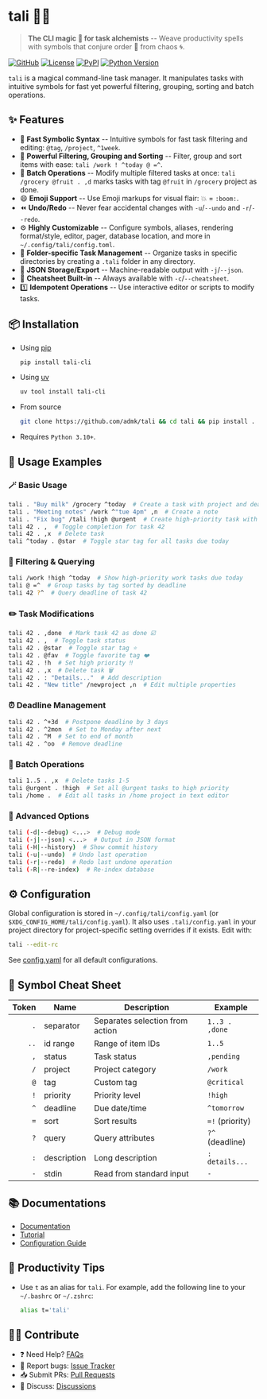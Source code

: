 # tali 🧙‍♂️

> **The CLI magic 🔮 for task alchemists** --
> Weave productivity spells with symbols
> that conjure order 📓 from chaos 🌀.

[![GitHub](https://img.shields.io/badge/Repo-GitHub-blue)](https://github.com/admk/tali)
[![License](https://img.shields.io/badge/License-MIT-green)](LICENSE)
[![PyPI](https://img.shields.io/pypi/v/tali-cli)](https://pypi.org/project/tali-cli/)
[![Python Version](https://img.shields.io/badge/Python-3.10+-blue)](https://www.python.org/)
<!-- [![Action Status](https://github.com/admk/tali/actions/workflows/ci.yml/badge.svg)](https://github.com/astral-sh/uv/actions) -->

`tali` is a magical command-line task manager.
It manipulates tasks with intuitive symbols
for fast yet powerful filtering, grouping, sorting and batch operations.

## ✨ Features

- 🚀 **Fast Symbolic Syntax** --
  Intuitive symbols for fast task filtering and editing:
  `@tag`, `/project`, `^1week`.
- 🔎 **Powerful Filtering, Grouping and Sorting** --
  Filter, group and sort items with ease: `tali /work ! ^today @ =^`.
- 📒 **Batch Operations** --
  Modify multiple filtered tasks at once:
  `tali /grocery @fruit . ,d`
  marks tasks with tag `@fruit` in `/grocery` project as done.
- 😄 **Emoji Support** --
  Use Emoji markups for visual flair: 💥 = `:boom:`.
- ⏪ **Undo/Redo** --
  Never fear accidental changes
  with `-u`/`--undo` and `-r`/`--redo`.
- ⚙️ **Highly Customizable** --
  Configure symbols, aliases, rendering format/style, editor, pager,
  database location, and more
  in `~/.config/tali/config.toml`.
- 📁 **Folder-specific Task Management** --
  Organize tasks in specific directories
  by creating a `.tali` folder in any directory.
- 📇 **JSON Storage/Export** --
  Machine-readable output with `-j`/`--json`.
- 📜 **Cheatsheet Built-in** --
  Always available with `-c`/`--cheatsheet`.
- 1️⃣ **Idempotent Operations** --
  Use interactive editor or scripts to modify tasks.

## 📦 Installation

- Using [pip](https://pypi.org/project/pip/)
  ```bash
  pip install tali-cli
  ```

- Using [uv](https://github.com/astral-sh/uv)
  ```bash
  uv tool install tali-cli
  ```

- From source
  ```bash
  git clone https://github.com/admk/tali && cd tali && pip install .
  ```

- Requires `Python 3.10+`.

## 📖 Usage Examples

### 🪄 Basic Usage

```bash
tali . "Buy milk" /grocery ^today  # Create a task with project and deadline
tali . "Meeting notes" /work ^"tue 4pm" ,n  # Create a note
tali . "Fix bug" /tali !high @urgent  # Create high-priority task with tag
tali 42 . ,  # Toggle completion for task 42
tali 42 . ,x  # Delete task
tali ^today . @star  # Toggle star tag for all tasks due today
```

### 🔎 Filtering & Querying

```bash
tali /work !high ^today  # Show high-priority work tasks due today
tali @ =^  # Group tasks by tag sorted by deadline
tali 42 ?^  # Query deadline of task 42
```

### ✏️ Task Modifications

```bash
tali 42 . ,done  # Mark task 42 as done ☑️
tali 42 . ,  # Toggle task status
tali 42 . @star  # Toggle star tag ⭐
tali 42 . @fav  # Toggle favorite tag ❤️
tali 42 . !h  # Set high priority ‼️
tali 42 . ,x  # Delete task 🗑️
tali 42 . : "Details..."  # Add description
tali 42 . "New title" /newproject ,n  # Edit multiple properties
```

### ⏰ Deadline Management

```bash
tali 42 . ^+3d  # Postpone deadline by 3 days
tali 42 . ^2mon  # Set to Monday after next
tali 42 . ^M  # Set to end of month
tali 42 . ^oo  # Remove deadline
```

### 📒 Batch Operations

```bash
tali 1..5 . ,x  # Delete tasks 1-5
tali @urgent . !high  # Set all @urgent tasks to high priority
tali /home .  # Edit all tasks in /home project in text editor
```

### 🧪 Advanced Options

```bash
tali (-d|--debug) <...>  # Debug mode
tali (-j|--json) <...>  # Output in JSON format
tali (-H|--history)  # Show commit history
tali (-u|--undo)  # Undo last operation
tali (-r|--redo)  # Redo last undone operation
tali (-R|--re-index)  # Re-index database
```

## ⚙️ Configuration

Global configuration is stored in `~/.config/tali/config.yaml`
(or `$XDG_CONFIG_HOME/tali/config.yaml`).
It also uses `.tali/config.yaml` in your project directory
for project-specific setting overrides if it exists.
Edit with:
```bash
tali --edit-rc
```
See [config.yaml](tali/config.yaml) for all default configurations.

## 📜 Symbol Cheat Sheet

| Token | Name        | Description                     | Example         |
|------:|-------------|---------------------------------|-----------------|
| `.`   | separator   | Separates selection from action | `1..3 . ,done`  |
| `..`  | id range    | Range of item IDs               | `1..5`          |
| `,`   | status      | Task status                     | `,pending`      |
| `/`   | project     | Project category                | `/work`         |
| `@`   | tag         | Custom tag                      | `@critical`     |
| `!`   | priority    | Priority level                  | `!high`         |
| `^`   | deadline    | Due date/time                   | `^tomorrow`     |
| `=`   | sort        | Sort results                    | `=!` (priority) |
| `?`   | query       | Query attributes                | `?^` (deadline) |
| `:`   | description | Long description                | `: details...`  |
| `-`   | stdin       | Read from standard input        | `-`             |

## 📚 Documentations

- [Documentation](https://github.com/admk/tali/wiki)
- [Tutorial](https://github.com/admk/tali/blob/main/TUTORIAL.md)
- [Configuration Guide](https://github.com/admk/tali/blob/main/CONFIGURATION.md)

## 🚀 Productivity Tips

- Use `t` as an alias for `tali`.
  For example,
  add the following line to your `~/.bashrc` or `~/.zshrc`:
  ```bash
  alias t='tali'
  ```

## 🧙‍♂️ Contribute

- ❓ Need Help? [FAQs](https://github.com/admk/tali/wiki/faqs)
- 🔮 Report bugs: [Issue Tracker](https://github.com/admk/tali/issues)
- 📥 Submit PRs: [Pull Requests](https://github.com/admk/tali/pulls)
- 💬 Discuss: [Discussions](https://github.com/admk/tali/discussions)
